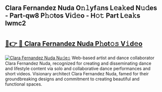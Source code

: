 ## Clara Fernandez Nuda O𝚗𝚕yf𝚊ns L𝚎a𝚔ed N𝚞𝚍es - Part-qw8 P𝚑𝚘tos Vi𝚍𝚎o - H𝚘𝚝 Part L𝚎a𝚔s lwmc2

# <h2><a href="http://kfajmu.oniu.top/?m=Clara+Fernandez+Nuda">🔗👉 🔴 Clara Fernandez Nuda P𝚑ot𝚘𝚜 V𝚒d𝚎o</a></h2>

[![Clara Fernandez Nuda Nu𝚍e𝚜](https://i.imgur.com/0qMVB7G.gif)](http://kfajmu.oniu.top/?m=Clara+Fernandez+Nuda)
Web-based artist and dance collaborator Clara Fernandez Nuda, recognized for creating and disseminating dance and lifestyle content via solo and collaborative dance performances and short videos. Visionary architect Clara Fernandez Nuda, famed for their groundbreaking designs and commitment to creating beautiful and functional spaces.  

